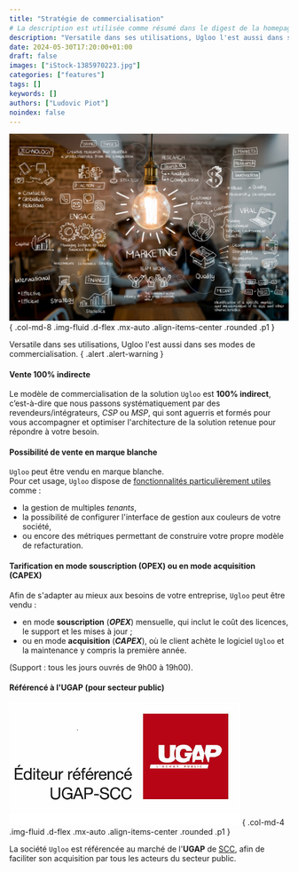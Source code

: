 ```yaml
---
title: "Stratégie de commercialisation"
# La description est utilisée comme résumé dans le digest de la homepage
description: "Versatile dans ses utilisations, Ugloo l'est aussi dans ses modes de commercialisation."
date: 2024-05-30T17:20:00+01:00
draft: false
images: ["iStock-1385970223.jpg"]
categories: ["features"]
tags: []
keywords: []
authors: ["Ludovic Piot"]
noindex: false
---
```


![Sale strategy](iStock-1385970223.jpg "Sale strategy")
{ .col-md-8 .img-fluid .d-flex .mx-auto .align-items-center .rounded .p1 }

Versatile dans ses utilisations, Ugloo l'est aussi dans ses modes de commercialisation.
{ .alert .alert-warning }

#### Vente 100% indirecte

Le modèle de commercialisation de la solution `Ugloo` est **100% indirect**, c’est-à-dire que nous passons systématiquement par des revendeurs/intégrateurs, _CSP_ ou _MSP_, qui sont aguerris et formés pour vous accompagner et optimiser l'architecture de la solution retenue pour répondre à votre besoin.


#### Possibilité de vente en marque blanche

`Ugloo` peut être vendu en marque blanche.  
Pour cet usage, `Ugloo` dispose de [fonctionnalités particulièrement utiles](../csp-ready) comme :

- la gestion de multiples _tenants_,
- la possibilité de configurer l'interface de gestion aux couleurs de votre société,
- ou encore des métriques permettant de construire votre propre modèle de refacturation.

#### Tarification en mode souscription (OPEX) ou en mode acquisition (CAPEX)

Afin de s'adapter au mieux aux besoins de votre entreprise, `Ugloo` peut être vendu :

- en mode **souscription** (**_OPEX_**) mensuelle, qui inclut le coût des licences, le support et les mises à jour ;
- ou en mode **acquisition** (**_CAPEX_**), où le client achète le logiciel `Ugloo` et la maintenance y compris la première année.

(Support : tous les jours ouvrés de 9h00 à 19h00).

#### Référencé à l'UGAP (pour secteur public)

![Éditeur référencé UGAP-SCC](UGAP-SCC.png "UGAP-SCC")
{ .col-md-4 .img-fluid .d-flex .mx-auto .align-items-center .rounded .p1 }

La société `Ugloo` est référencée au marché de l'**UGAP** de [SCC](https://france.scc.com/), afin de faciliter son acquisition par tous les acteurs du secteur public.  
